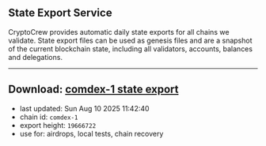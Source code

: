 ## State Export Service
CryptoCrew provides automatic daily state exports for all chains we validate. State export files can be used as genesis files and are a snapshot of the current blockchain state, including all validators, accounts, balances and delegations.

---
**Download: [comdex-1 state export](https://dl-eu2.ccvalidators.com/SERVICE/comdex/comdex-1_export_19666722.json)**
---

- last updated: Sun Aug 10 2025 11:42:40
- chain id: `comdex-1`
- export height: `19666722`
- use for: airdrops, local tests, chain recovery
